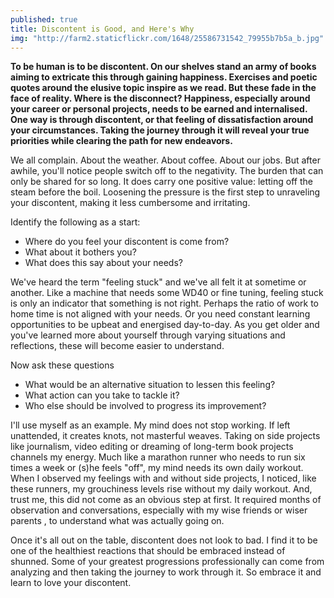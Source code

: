 ```yaml
---
published: true
title: Discontent is Good, and Here's Why
img: "http://farm2.staticflickr.com/1648/25586731542_79955b7b5a_b.jpg"
---
```

**To be human is to be discontent. On our shelves stand an army of books aiming to extricate this through gaining happiness. Exercises and poetic quotes around the elusive topic inspire as we read. But these fade in the face of reality. Where is the disconnect? Happiness, especially around your career or personal projects, needs to be earned and internalised. One way is through discontent, or that feeling of dissatisfaction around your circumstances. Taking the journey through it will reveal your true priorities while clearing the path for new endeavors.** 

We all complain. About the weather. About coffee. About our jobs. But after awhile, you'll notice people switch off to the negativity. The burden that can only be shared for so long. It does carry one positive value: letting off the steam before the boil. Loosening the pressure is the first step to unraveling your discontent, making it less cumbersome and irritating.

Identify the following as a start:
 * Where do you feel your discontent is come from?  
 * What about it bothers you?  
 * What does this say about your needs?  

We've heard the term "feeling stuck" and we've all felt it at sometime or another. Like a machine that needs some WD40 or fine tuning, feeling stuck is only an indicator that something is not right. Perhaps the ratio of work to home time is not aligned with your needs. Or you need constant learning opportunities to be upbeat and energised day-to-day. As you get older and you've learned more about yourself through varying situations and reflections, these will become easier to understand. 

Now ask these questions
 * What would be an alternative situation to lessen this feeling?  
 * What action can you take to tackle it?  
 * Who else should be involved to progress its improvement?  

I'll use myself as an example. My mind does not stop working. If left unattended, it creates knots, not masterful weaves. Taking on side projects like journalism, video editing or dreaming of long-term book projects channels my energy. Much like a marathon runner who needs to run six times a week or (s)he feels "off", my mind needs its own daily workout. When I observed my feelings with and without side projects, I noticed, like these runners, my grouchiness levels rise without my daily workout. And, trust me, this did not come as an obvious step at first. It required months of observation and conversations, especially with my wise friends or wiser parents , to understand what was actually going on. 

Once it's all out on the table, discontent does not look to bad. I find it to be one of the healthiest reactions that should be embraced instead of shunned. Some of your greatest progressions professionally can come from analyzing and then taking the journey to work through it. So embrace it and learn to love your discontent. 
